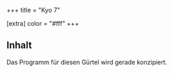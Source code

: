 +++
title = "Kyo 7"

[extra]
color = "#fff"
+++

## Inhalt

Das Programm für diesen Gürtel wird gerade konzipiert.
